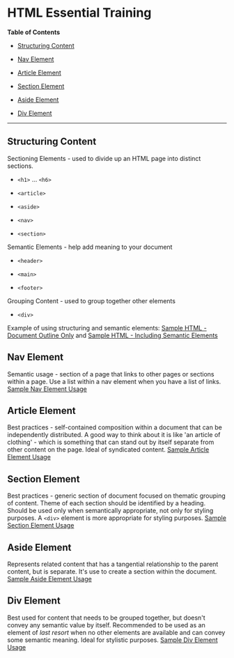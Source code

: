 # HTML Essential Training

**Table of Contents**

* [Structuring Content](#structuring-content)

* [Nav Element](#nav-element.html)

* [Article Element](#article-element)

* [Section Element](#section-element)

* [Aside Element](#aside-element)

* [Div Element](#div-element)

---

## Structuring Content

Sectioning Elements - used to divide up an HTML page into distinct sections.

* `<h1>` ... `<h6>`

* `<article>`

* `<aside>`

* `<nav>`

* `<section>`

Semantic Elements - help add meaning to your document

* `<header>`

* `<main>`

* `<footer>`

Grouping Content - used to group together other elements

* `<div>`

Example of using structuring and semantic elements: [Sample HTML - Document Outline Only](document-outline.html) and [Sample HTML - Including Semantic Elements](semantic-elements.html)

## Nav Element

Semantic usage - section of a page that links to other pages or sections within a page. Use a list within a nav element when you have a list of links. [Sample Nav Element Usage](nav.html)

## Article Element

Best practices - self-contained composition within a document that can be independently distributed. A good way to think about it is like 'an article of clothing' - which is something that can stand out by itself separate from other content on the page. Ideal of syndicated content. [Sample Article Element Usage](article.html)

## Section Element

Best practices - generic section of document focused on thematic grouping of content. Theme of each section should be identified by a heading. Should be used only when semantically appropriate, not only for styling purposes. A `<div>` element is more appropriate for styling purposes. [Sample Section Element Usage](section.html)

## Aside Element

Represents related content that has a tangential relationship to the parent content, but is separate. It's use to create a section within the document. [Sample Aside Element Usage](aside.html)

## Div Element

Best used for content that needs to be grouped together, but doesn't convey any semantic value by itself. Recommended to be used as an element of *last resort* when no other elements are available and can convey some semantic meaning. Ideal for stylistic purposes. [Sample Div Element Usage](div.html)